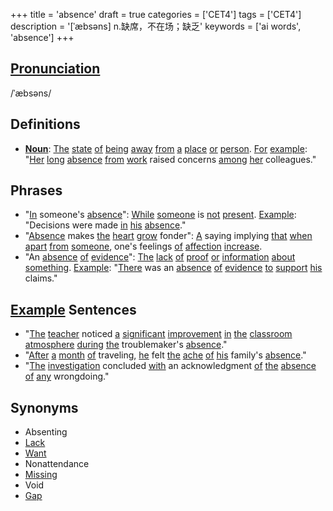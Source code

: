 +++
title = 'absence'
draft = true
categories = ['CET4']
tags = ['CET4']
description = '[ˈæbsəns] n.缺席，不在场；缺乏'
keywords = ['ai words', 'absence']
+++

## [Pronunciation](/post/pronunciation/)
/ˈæbsəns/

## Definitions
- **[Noun](/post/noun/)**: [The](/post/the/) [state](/post/state/) [of](/post/of/) [being](/post/being/) [away](/post/away/) [from](/post/from/) [a](/post/a/) [place](/post/place/) [or](/post/or/) [person](/post/person/). [For](/post/for/) [example](/post/example/): "[Her](/post/her/) [long](/post/long/) [absence](/post/absence/) [from](/post/from/) [work](/post/work/) raised concerns [among](/post/among/) [her](/post/her/) colleagues."

## Phrases
- "[In](/post/in/) someone's [absence](/post/absence/)": [While](/post/while/) [someone](/post/someone/) is [not](/post/not/) [present](/post/present/). [Example](/post/example/): "Decisions were made [in](/post/in/) [his](/post/his/) [absence](/post/absence/)."
- "[Absence](/post/absence/) makes [the](/post/the/) [heart](/post/heart/) [grow](/post/grow/) fonder": [A](/post/a/) saying implying [that](/post/that/) [when](/post/when/) [apart](/post/apart/) [from](/post/from/) [someone](/post/someone/), one's feelings [of](/post/of/) [affection](/post/affection/) [increase](/post/increase/). 
- "An [absence](/post/absence/) [of](/post/of/) [evidence](/post/evidence/)": [The](/post/the/) [lack](/post/lack/) [of](/post/of/) [proof](/post/proof/) [or](/post/or/) [information](/post/information/) [about](/post/about/) [something](/post/something/). [Example](/post/example/): "[There](/post/there/) was an [absence](/post/absence/) [of](/post/of/) [evidence](/post/evidence/) [to](/post/to/) [support](/post/support/) [his](/post/his/) claims."

## [Example](/post/example/) Sentences
- "[The](/post/the/) [teacher](/post/teacher/) noticed [a](/post/a/) [significant](/post/significant/) [improvement](/post/improvement/) [in](/post/in/) [the](/post/the/) [classroom](/post/classroom/) [atmosphere](/post/atmosphere/) [during](/post/during/) [the](/post/the/) troublemaker's [absence](/post/absence/)."
- "[After](/post/after/) [a](/post/a/) [month](/post/month/) [of](/post/of/) traveling, [he](/post/he/) felt [the](/post/the/) [ache](/post/ache/) [of](/post/of/) [his](/post/his/) family's [absence](/post/absence/)."
- "[The](/post/the/) [investigation](/post/investigation/) concluded [with](/post/with/) an acknowledgment [of](/post/of/) [the](/post/the/) [absence](/post/absence/) [of](/post/of/) [any](/post/any/) wrongdoing."

## Synonyms
- Absenting
- [Lack](/post/lack/)
- [Want](/post/want/)
- Nonattendance
- [Missing](/post/missing/)
- Void
- [Gap](/post/gap/)
